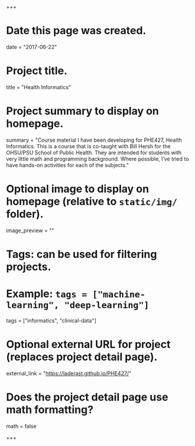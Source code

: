 +++
# Date this page was created.
date = "2017-06-22"

# Project title.
title = "Health Informatics"

# Project summary to display on homepage.
summary = "Course material I have been developing for PHE427, Health Informatics. This is a course that is co-taught with Bill Hersh for the OHSU/PSU School of Public Health. They are intended for students with very little math and programming background. Where possible, I’ve tried to have hands-on activities for each of the subjects."

# Optional image to display on homepage (relative to `static/img/` folder).
image_preview = ""

# Tags: can be used for filtering projects.
# Example: `tags = ["machine-learning", "deep-learning"]`
tags = ["informatics", "clinical-data"]

# Optional external URL for project (replaces project detail page).
external_link = "https://laderast.github.io/PHE427/"

# Does the project detail page use math formatting?
math = false

+++

